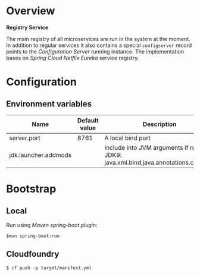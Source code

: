 # Overview

**Registry Service**

The main registry of all microservices are run in the system at the moment. 
In addition to regular services it also contains a special `configserver` record points to the *Configuration Server* running instance.
The implementation bases on *Spring Cloud Netflix Eureka* service registry.

# Configuration

## Environment variables

| Name | Default value | Description | 
| --- | --- | --- |
| server.port | 8761 | A local bind port |
| jdk.launcher.addmods | | Include into JVM arguments if run on JDK9: java.xml.bind,java.annotations.common |

# Bootstrap

## Local

Run using *Maven spring-boot plugin*:

`$mvn spring-boot:run`

## Cloudfoundry

`$ cf push -p target/manifest.yml`

     